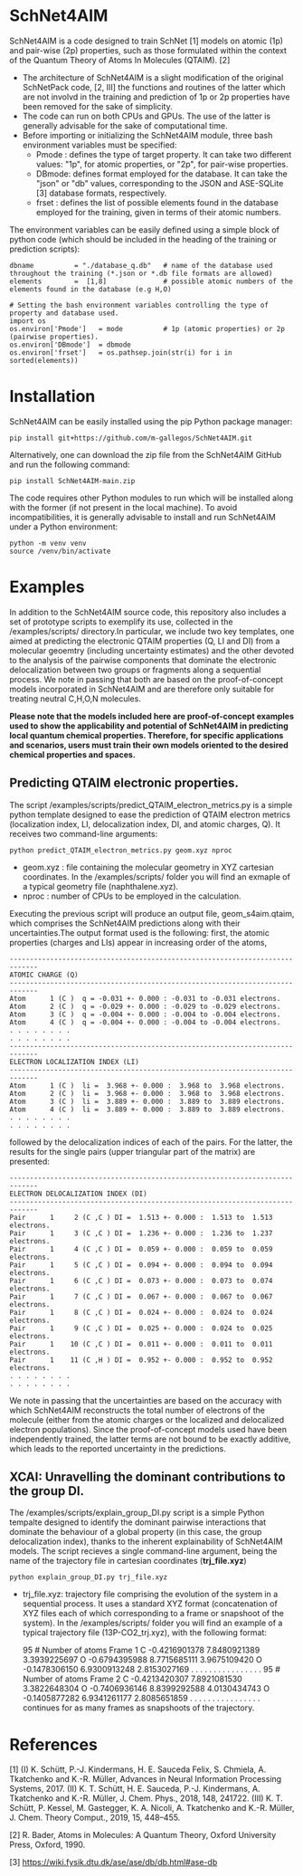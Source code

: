 # SchNet4AIM

SchNet4AIM is a code designed to train SchNet [1] models on atomic (1p) and pair-wise (2p) 
properties, such as those formulated within the context of the Quantum Theory of Atoms In Molecules (QTAIM). [2]

* The architecture of SchNet4AIM is a slight modification of the original SchNetPack code, [2, III] the functions
and routines of the latter which are not involvd in the training and prediction of 1p or 2p properties have been removed
for the sake of simplicity.
* The code can run on both CPUs and GPUs. The use of the latter is generally advisable for the sake of computational
time.
* Before importing or initializing the SchNet4AIM module, three bash environment variables must be specified:
  * Pmode : defines the type of target property. It can take two different values: "1p", for atomic properties, or "2p", for pair-wise properties.
  * DBmode: defines format employed for the database. It can take the "json" or "db" values, corresponding to the JSON and ASE-SQLite [3] database formats, respectively.
  * frset : defines the list of possible elements found in the database employed for the training, given in terms of their atomic numbers.

The environment variables can be easily defined using a simple block of python code (which should be included in the heading of the training or prediction scripts):

    dbname          = "./database_q.db"   # name of the database used throughout the training (*.json or *.db file formats are allowed)
    elements        =  [1,8]              # possible atomic numbers of the elements found in the database (e.g H,O)
    
    # Setting the bash environment variables controlling the type of property and database used.
    import os
    os.environ['Pmode']   = mode          # 1p (atomic properties) or 2p (pairwise properties).
    os.environ['DBmode']  = dbmode
    os.environ['frset']   = os.pathsep.join(str(i) for i in sorted(elements))



# Installation

SchNet4AIM can be easily installed using the pip Python package manager:

    pip install git+https://github.com/m-gallegos/SchNet4AIM.git

Alternatively, one can download the zip file from the SchNet4AIM GitHub and run the following command:

    pip install SchNet4AIM-main.zip

The code requires other Python modules to run which will be installed along with the former (if not present in the local machine). To avoid incompatibilities, it is generally advisable to install and run SchNet4AIM under a Python environment:

    python -m venv venv
    source /venv/bin/activate  

# Examples

In addition to the SchNet4AIM source code, this repository also includes a set of prototype scripts to exemplify its use, collected in the /examples/scripts/ directory.In particular, we include two key templates, one aimed at predicting the electronic QTAIM properties (Q, LI and DI) from a molecular geoemtry (including uncertainty estimates) and the other devoted to the analysis of the pairwise components that dominate the electronic delocalization between two groups or fragments along a sequential process. We note in passing that both are based on the proof-of-concept models incorporated in SchNet4AIM and are therefore only suitable for treating neutral C,H,O,N molecules.

**Please note that the models included here are proof-of-concept examples used to show the applicability and potential of SchNet4AIM in predicting local quantum chemical properties. Therefore, for specific applications and scenarios, users must train their own models oriented to the desired chemical properties and spaces.**

## Predicting QTAIM electronic properties.

The script /examples/scripts/predict_QTAIM_electron_metrics.py is a simple python template designed to ease the prediction of QTAIM electron metrics (localization index, LI, delocalization index, DI, and atomic charges, Q). It receives two command-line arguments:

    python predict_QTAIM_electron_metrics.py geom.xyz nproc

  * geom.xyz : file containing the molecular geometry in XYZ cartesian coordinates. In the  /examples/scripts/ folder you will find an exmaple of a typical geometry file (naphthalene.xyz).
  * nproc    : number of CPUs to be employed in the calculation.

Executing the previous script will produce an output file, geom_s4aim.qtaim, which comprises the SchNet4AIM predictions along with their uncertainties.The output format used is the following: first, the atomic properties (charges and LIs) appear in increasing order of the atoms, 

    -----------------------------------------------------------------------------
    ATOMIC CHARGE (Q)
    -----------------------------------------------------------------------------
    Atom      1 (C )  q = -0.031 +- 0.000 : -0.031 to -0.031 electrons.
    Atom      2 (C )  q = -0.029 +- 0.000 : -0.029 to -0.029 electrons.
    Atom      3 (C )  q = -0.004 +- 0.000 : -0.004 to -0.004 electrons.
    Atom      4 (C )  q = -0.004 +- 0.000 : -0.004 to -0.004 electrons.
    . . . . . . . . 
    . . . . . . . . 
    -----------------------------------------------------------------------------
    ELECTRON LOCALIZATION INDEX (LI)
    -----------------------------------------------------------------------------
    Atom      1 (C )  li =  3.968 +- 0.000 :  3.968 to  3.968 electrons.
    Atom      2 (C )  li =  3.968 +- 0.000 :  3.968 to  3.968 electrons.
    Atom      3 (C )  li =  3.889 +- 0.000 :  3.889 to  3.889 electrons.
    Atom      4 (C )  li =  3.889 +- 0.000 :  3.889 to  3.889 electrons.
    . . . . . . . . 
    . . . . . . . . 

followed by the delocalization indices of each of the pairs. For the latter, the results for the single pairs (upper triangular part of the matrix) are presented:

    -----------------------------------------------------------------------------
    ELECTRON DELOCALIZATION INDEX (DI)
    -----------------------------------------------------------------------------
    Pair      1     2 (C ,C ) DI =  1.513 +- 0.000 :  1.513 to  1.513 electrons.
    Pair      1     3 (C ,C ) DI =  1.236 +- 0.000 :  1.236 to  1.237 electrons.
    Pair      1     4 (C ,C ) DI =  0.059 +- 0.000 :  0.059 to  0.059 electrons.
    Pair      1     5 (C ,C ) DI =  0.094 +- 0.000 :  0.094 to  0.094 electrons.
    Pair      1     6 (C ,C ) DI =  0.073 +- 0.000 :  0.073 to  0.074 electrons.
    Pair      1     7 (C ,C ) DI =  0.067 +- 0.000 :  0.067 to  0.067 electrons.
    Pair      1     8 (C ,C ) DI =  0.024 +- 0.000 :  0.024 to  0.024 electrons.
    Pair      1     9 (C ,C ) DI =  0.025 +- 0.000 :  0.024 to  0.025 electrons.
    Pair      1    10 (C ,C ) DI =  0.011 +- 0.000 :  0.011 to  0.011 electrons.
    Pair      1    11 (C ,H ) DI =  0.952 +- 0.000 :  0.952 to  0.952 electrons.
    . . . . . . . . 
    . . . . . . . . 
We note in passing that the uncertainties are based on the accuracy with which SchNet4AIM reconstructs the total number of electrons of the molecule (either from the atomic charges or the localized and delocalized electron populations). Since the proof-of-concept models used have been independently trained, the latter terms are not bound to be exactly additive, which leads to the reported uncertainty in the predictions.
    
## XCAI: Unravelling the dominant contributions to the group DI.

The /examples/scripts/explain_group_DI.py script is a simple Python tempalte designed to identify the dominant pairwise interactions that dominate the behaviour of a global property (in this case, the group delocalization index), thanks to the inherent explainability of SchNet4AIM models. The script recieves a single command-line argument, being the name of the trajectory file in cartesian coordinates (**trj_file.xyz**)

    python explain_group_DI.py trj_file.xyz

  * trj_file.xyz: trajectory file comprising the evolution of the system in a sequential process. It uses a standard XYZ format (concatenation of XYZ files each of which corresponding to a frame or snapshoot of the system). In the  /examples/scripts/ folder you will find an example of a typical trajectory file (13P-CO2_trj.xyz), with the following format:

    95    # Number of atoms
    Frame 1
    C     -0.4216901378      7.8480921389      3.3939225697
    O     -0.6794395988      8.7715685111      3.9675109420
    O     -0.1478306150      6.9300913248      2.8153027169
    . . . . . . . . 
    . . . . . . . . 
    95    # Number of atoms
    Frame 2
    C     -0.4213420307      7.8921081530      3.3822648304
    O     -0.7406936146      8.8399292588      4.0130434743
    O     -0.1405877282      6.9341261177      2.8085651859
    . . . . . . . . 
    . . . . . . . .
    continues for as many frames as snapshoots of the trajectory.

# References

[1] (I) K. Schütt, P.-J. Kindermans, H. E. Sauceda Felix, S. Chmiela, A. Tkatchenko and K.-R. Müller, Advances in Neural Information Processing Systems, 2017. (II) K. T. Schütt, H. E. Sauceda, P.-J. Kindermans, A. Tkatchenko and K.-R. Müller, J. Chem. Phys., 2018, 148, 241722. (III)  K. T. Schütt, P. Kessel, M. Gastegger, K. A. Nicoli, A. Tkatchenko and K.-R. Müller, J. Chem. Theory Comput., 2019, 15, 448–455.

[2] R. Bader, Atoms in Molecules: A Quantum Theory, Oxford University Press, Oxford, 1990.

[3] https://wiki.fysik.dtu.dk/ase/ase/db/db.html#ase-db
